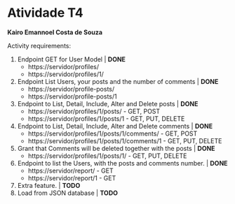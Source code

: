 # Atividade T4
**Kairo Emannoel Costa de Souza**

Activity requirements:
  1. Endpoint GET for User Model | **DONE**
      - https://servidor/profiles/
      - https://servidor/profiles/1/
  2. Endpoint List Users, your posts and the number of comments | **DONE**
      - https://servidor/profile-posts/
      - https://servidor/profile-posts/1
  3. Endpoint to List, Detail, Include, Alter and Delete posts | **DONE**
      - https://servidor/profiles/1/posts/    - GET, POST
      - https://servidor/profiles/1/posts/1   - GET, PUT, DELETE
  4. Endpoint to List, Detail, Include, Alter and Delete comments | **DONE**
      - https://servidor/profiles/1/posts/1/comments/    - GET, POST
      - https://servidor/profiles/1/posts/1/comments/1   - GET, PUT, DELETE
  5. Grant that Comments will be deleted together with the posts | **DONE**
      - https://servidor/profiles/1/posts/1/    - GET, PUT, DELETE
  6. Endpoint to list the Users, with the posts and comments number. | **DONE**
      - https://servidor/report/    - GET
      - https://servidor/report/1   - GET
  7. Extra feature. | **TODO**
  8. Load from JSON database | **TODO**
